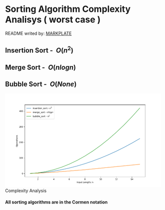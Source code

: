 

**Sorting Algorithm Complexity Analisys ( worst case )**
========================================================

README writed by: [MARKPLATE](https://github.com/cecinuga/markplate)

**Insertion Sort - $\ O(n^2)$**
-------------------------------

**Merge Sort - $\ O(nlog n)$**
------------------------------

**Bubble Sort - $\ O(None)$**
-----------------------------

![](./source/sorting_complexity.png)Complexity Analysis
  

  
#### All sorting algorithms are in the Cormen notation

